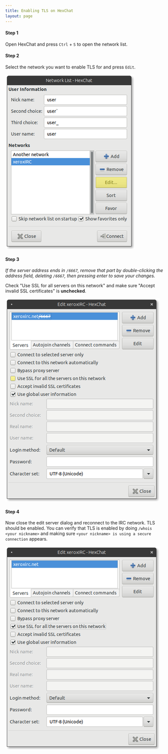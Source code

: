 ```yaml
---
title: Enabling TLS on HexChat
layout: page
---
```


#### Step 1

Open HexChat and press `Ctrl` + `S` to open the network list.

#### Step 2

Select the network you want to enable TLS for and press `Edit`.

![HexChat network list](hexchat1.png)

#### Step 3

*If the server address ends in `/6667`, remove that part by double-clicking the
address field, deleting `/6667`, then pressing enter to save your changes.*

Check "Use SSL for all servers on this network" and make sure "Accept invalid
SSL certificates" is **unchecked**.

![Edit server screen](hexchat2.png)


#### Step 4

Now close the edit server dialog and reconnect to the IRC network. TLS should
be enabled. You can verify that TLS is enabled by doing
`/whois <your nickname>` and making sure
`<your nickname> is using a secure connection` appears.

![The same menu with step 3 applied](hexchat3.png)

